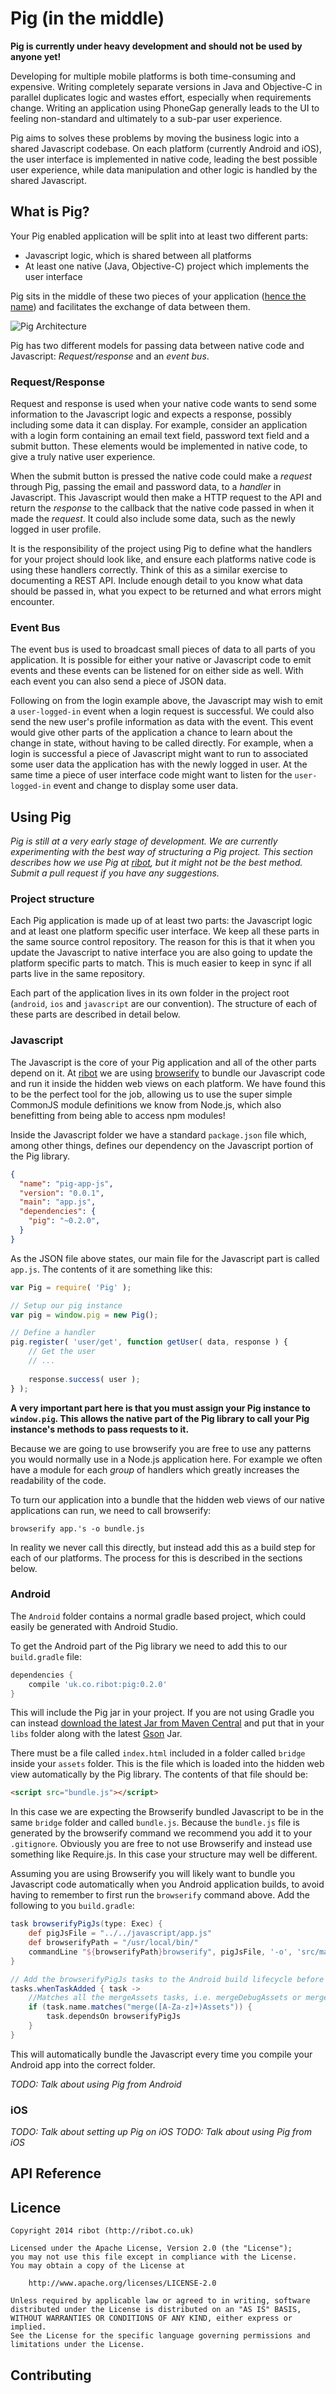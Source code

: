 # Pig (in the middle)
**Pig is currently under heavy development and should not be used by anyone yet!**

Developing for multiple mobile platforms is both time-consuming and expensive. Writing completely separate versions in Java and Objective-C in parallel duplicates logic and wastes effort, especially when requirements change. Writing an application using PhoneGap generally leads to the UI to feeling non-standard and ultimately to a sub-par user experience.

Pig aims to solves these problems by moving the business logic into a shared Javascript codebase. On each platform (currently Android and iOS), the user interface is implemented in native code, leading the best possible user experience, while data manipulation and other logic is handled by the shared Javascript.

## What is Pig?
Your Pig enabled application will be split into at least two different parts:

- Javascript logic, which is shared between all platforms
- At least one native (Java, Objective-C) project which implements the user interface

Pig sits in the middle of these two pieces of your application ([hence the name](http://en.wikipedia.org/wiki/Keep_Away)) and facilitates the exchange of data between them.

![Pig Architecture](graphics/architecture.png)

Pig has two different models for passing data between native code and Javascript: *Request/response* and an *event bus*.

### Request/Response
Request and response is used when your native code wants to send some information to the Javascript logic and expects a response, possibly including some data it can display. For example, consider an application with a login form containing an email text field, password text field and a submit button. These elements would be implemented in native code, to give a truly native user experience.

When the submit button is pressed the native code could make a *request* through Pig, passing the email and password data, to a *handler* in Javascript. This Javascript would then make a HTTP request to the API and return the *response* to the callback that the native code passed in when it made the *request*. It could also include some data, such as the newly logged in user profile.

It is the responsibility of the project using Pig to define what the handlers for your project should look like, and ensure each platforms native code is using these handlers correctly. Think of this as a similar exercise to documenting a REST API. Include enough detail to you know what data should be passed in, what you expect to be returned and what errors might encounter.

### Event Bus
The event bus is used to broadcast small pieces of data to all parts of you application. It is possible for either your native or Javascript code to emit events and these events can be listened for on either side as well. With each event you can also send a piece of JSON data.

Following on from the login example above, the Javascript may wish to emit a `user-logged-in` event when a login request is successful. We could also send the new user's profile information as data with the event. This event would give other parts of the application a chance to learn about the change in state, without having to be called directly. For example, when a login is successful a piece of Javascript might want to run to associated some user data the application has with the newly logged in user. At the same time a piece of user interface code might want to listen for the `user-logged-in` event and change to display some user data.

## Using Pig
_Pig is still at a very early stage of development. We are currently experimenting with the best way of structuring a Pig project. This section describes how we use Pig at [ribot](http://ribot.co.uk), but it might not be the best method. Submit a pull request if you have any suggestions._

### Project structure
Each Pig application is made up of at least two parts: the Javascript logic and at least one platform specific user interface. We keep all these parts in the same source control repository. The reason for this is that it when you update the Javascript to native interface you are also going to  update the platform specific parts to match. This is much easier to keep in sync if all parts live in the same repository.

Each part of the application lives in its own folder in the project root (`android`, `ios` and `javascript` are our convention). The structure of each of these parts are described in detail below.

### Javascript
The Javascript is the core of your Pig application and all of the other parts depend on it. At [ribot](http://ribot.co.uk) we are using [browserify](http://browserify.org) to bundle our Javascript code and run it inside the hidden web views on each platform. We have found this to be the perfect tool for the job, allowing us to use the super simple CommonJS module definitions we know from Node.js, which also benefitting from being able to access npm modules!

Inside the Javascript folder we have a standard `package.json` file which, among other things, defines our dependency on the Javascript portion of the Pig library.

```json
{
  "name": "pig-app-js",
  "version": "0.0.1",
  "main": "app.js",
  "dependencies": {
    "pig": "~0.2.0",
  }
}
```

As the JSON file above states, our main file for the Javascript part is called `app.js`. The contents of it are something like this:

```javascript
var Pig = require( 'Pig' );

// Setup our pig instance
var pig = window.pig = new Pig();

// Define a handler
pig.register( 'user/get', function getUser( data, response ) {
	// Get the user
	// ...
	
	response.success( user );} );
```

**A very important part here is that you must assign your Pig instance to `window.pig`. This allows the native part of the Pig library to call your Pig instance's methods to pass requests to it.**

Because we are going to use browserify you are free to use any patterns you would normally use in a Node.js application here. For example we often have a module for each _group_ of handlers which greatly increases the readability of the code.

To turn our application into a bundle that the hidden web views of our native applications can run, we need to call browserify:

```
browserify app.'s -o bundle.js
```

In reality we never call this directly, but instead add this as a build step for each of our platforms. The process for this is described in the sections below.

### Android
The `Android` folder contains a normal gradle based project, which could easily be generated with Android Studio.

To get the Android part of the Pig library we need to add this to our `build.gradle` file:

```groovy
dependencies {
    compile 'uk.co.ribot:pig:0.2.0'
}
```

This will include the Pig jar in your project. If you are not using Gradle you can instead [download the latest Jar from Maven Central](http://search.maven.org/#browse%7C475045034) and put that in your `libs` folder along with the latest [Gson](https://code.google.com/p/google-gson/) Jar.

There must be a file called `index.html` included in a folder called `bridge` inside your `assets` folder. This is the file which is loaded into the hidden web view automatically by the Pig library. The contents of that file should be:

```html
<script src="bundle.js"></script>
```

In this case we are expecting the Browserify bundled Javascript to be in the same `bridge` folder and called `bundle.js`. Because the `bundle.js` file is generated by the browserify command we recommend you add it to your `.gitignore`. Obviously you are free to not use Browserify and instead use something like Require.js. In this case your structure may well be different.

Assuming you are using Browserify you will likely want to bundle you Javascript code automatically when you Android application builds, to avoid having to remember to first run the `browserify` command above. Add the following to you `build.gradle`:

```groovy
task browserifyPigJs(type: Exec) {
    def pigJsFile = "../../javascript/app.js"
    def browserifyPath = "/usr/local/bin/"
    commandLine "${browserifyPath}browserify", pigJsFile, '-o', 'src/main/assets/bridge/bundle.js'
}

// Add the browserifyPigJs tasks to the Android build lifecycle before merging assets
tasks.whenTaskAdded { task ->
    //Matches all the mergeAssets tasks, i.e. mergeDebugAssets or mergeReleaseAssets
    if (task.name.matches("merge([A-Za-z]+)Assets")) {
        task.dependsOn browserifyPigJs
    }
}
```

This will automatically bundle the Javascript every time you compile your Android app into the correct folder.

_TODO: Talk about using Pig from Android_

### iOS
_TODO: Talk about setting up Pig on iOS_
_TODO: Talk about using Pig from iOS_

## API Reference

## Licence
```
Copyright 2014 ribot (http://ribot.co.uk)

Licensed under the Apache License, Version 2.0 (the "License");
you may not use this file except in compliance with the License.
You may obtain a copy of the License at

    http://www.apache.org/licenses/LICENSE-2.0

Unless required by applicable law or agreed to in writing, software
distributed under the License is distributed on an "AS IS" BASIS,
WITHOUT WARRANTIES OR CONDITIONS OF ANY KIND, either express or implied.
See the License for the specific language governing permissions and
limitations under the License.
```

## Contributing
